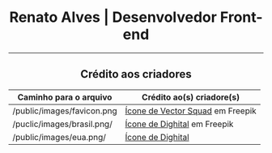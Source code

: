<div align="center">
  <h1>Renato Alves | Desenvolvedor Front-end</h1>
  <hr/>

  <h2>Crédito aos criadores</h2>

  Caminho para o arquivo | Crédito ao(s) criadore(s)
  --- | ---
  /public/images/favicon.png | <a href="https://br.freepik.com/icone/procurar_7716397#fromView=resource_detail&position=0" target="_blank" rel="noopener noreferrer">Ícone de Vector Squad</a> em Freepik 
  /puclic/images/brasil.png/ | <a href="https://br.freepik.com/icone/bandeira-brasil_3909370#fromView=resource_detail&position=19" target="_blank" rel="noopener noreferrer">Ícone de Dighital</a> em Freepik
  /public/images/eua.png/ | <a href="https://br.freepik.com/icone/bandeira-brasil_3909370#fromView=resource_detail&position=19" target="_blank" rel="noopener noreferrer">Ícone de Dighital</a>
</div>
